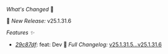 *What's Changed* 🚀

 🔄 *New Release:* v25.1.31.6

 *Features ✨* 
- *[29c87df](https://github.com/manisankar-divi/k8s-repo/commit/29c87dfd73e81a63be24aec4960cbd34268dd56a)*: feat: Dev
📜 *Full Changelog:* [v25.1.31.5...v25.1.31.6](https://github.com/manisankar-divi/k8s-repo/compare/v25.1.31.5...v25.1.31.6)

